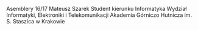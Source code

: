 Asemblery 16/17
Mateusz Szarek
Student kierunku Informatyka
Wydział Informatyki, Elektroniki i Telekomunikacji
Akademia Górniczo Hutnicza im. S. Staszica w Krakowie
